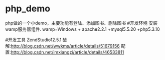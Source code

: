 # php_demo
php做的一个小demo，主要功能有登陆、添加图书、删除图书
#开发环境
安装wamp服务器组件.
wamp=Windows + apache2.2.1 +mysql5.5.20 +php5.3.10

#开发工具
ZendStudio12.5.1
破解:http://blog.csdn.net/wwkms/article/details/51679156
配置:http://blog.csdn.net/imxiangzi/article/details/46533811

